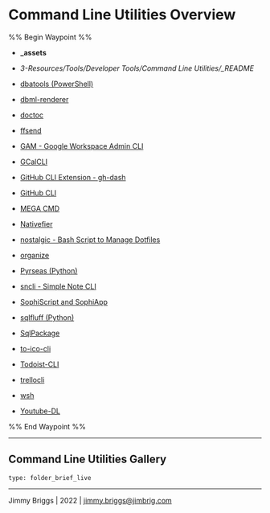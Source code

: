 # Command Line Utilities Overview

%% Begin Waypoint %%

* **\_assets**

* *3-Resources/Tools/Developer Tools/Command Line Utilities/_README*

* [dbatools (PowerShell)](dbatools%20%28PowerShell%29.md)

* [dbml-renderer](dbml-renderer.md)

* [doctoc](doctoc.md)

* [ffsend](ffsend.md)

* [GAM - Google Workspace Admin CLI](GAM%20-%20Google%20Workspace%20Admin%20CLI.md)

* [GCalCLI](GCalCLI.md)

* [GitHub CLI Extension - gh-dash](GitHub%20CLI%20Extension%20-%20gh-dash.md)

* [GitHub CLI](GitHub%20CLI.md)

* [MEGA CMD](MEGA%20CMD.md)

* [Nativefier](../../Utility/Nativefier.md)

* [nostalgic - Bash Script to Manage Dotfiles](nostalgic%20-%20Bash%20Script%20to%20Manage%20Dotfiles.md)

* [organize](organize.md)

* [Pyrseas (Python)](Pyrseas%20%28Python%29.md)

* [sncli - Simple Note CLI](sncli%20-%20Simple%20Note%20CLI.md)

* [SophiScript and SophiApp](SophiScript%20and%20SophiApp.md)

* [sqlfluff (Python)](sqlfluff%20%28Python%29.md)

* [SqlPackage](SqlPackage.md)

* [to-ico-cli](to-ico-cli.md)

* [Todoist-CLI](Todoist-CLI.md)

* [trellocli](trellocli.md)

* [wsh](wsh.md)

* [Youtube-DL](Youtube-DL.md)

%% End Waypoint %%

---

## Command Line Utilities Gallery

````ccard
type: folder_brief_live
````

---

Jimmy Briggs | 2022 | <jimmy.briggs@jimbrig.com>
